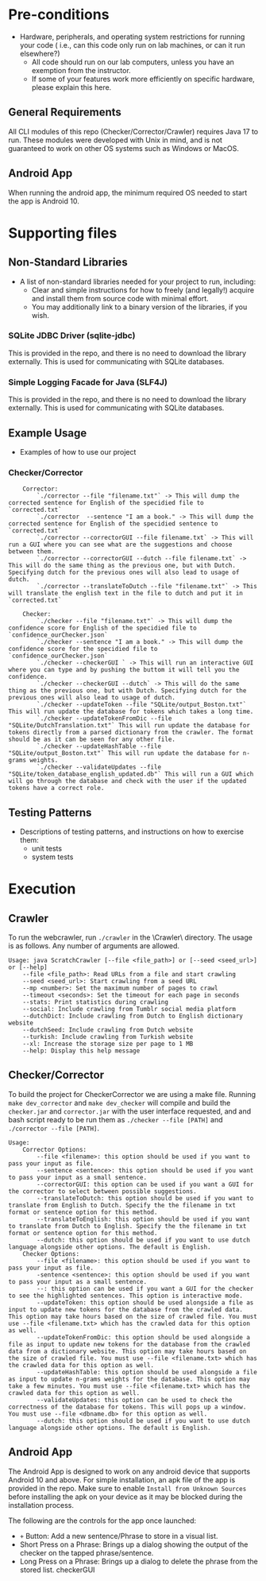 # Pre-conditions
- Hardware, peripherals, and operating system restrictions for running your code ( i.e., can this code only run on lab machines, or can it run elsewhere?)
    - All code should run on our lab computers, unless you have an exemption from the instructor.
    - If some of your features work more efficiently on specific hardware, please explain this here.
## General Requirements
All CLI modules of this repo (Checker/Corrector/Crawler) requires Java 17 to run. These modules were developed with Unix in mind, and is not guaranteed to work on other OS systems such as Windows or MacOS.

## Android App 
When running the android app, the minimum required OS needed to start the app is Android 10.

# Supporting files
## Non-Standard Libraries
- A list of non-standard libraries needed for your project to run, including:
    - Clear and simple instructions for how to freely (and legally!) acquire and install them from source code with minimal effort.
    - You may additionally link to a binary version of the libraries, if you wish.
### SQLite JDBC Driver (sqlite-jdbc)
This is provided in the repo, and there is no need to download the library externally. This is used for communicating with SQLite databases.

### Simple Logging Facade for Java (SLF4J)
This is provided in the repo, and there is no need to download the library externally. This is used for communicating with SQLite databases.

## Example Usage
- Examples of how to use our project
### Checker/Corrector
```
    Corrector:
        `./corrector --file "filename.txt"` -> This will dump the corrected sentence for English of the specidied file to `corrected.txt`
        `./corrector  --sentence "I am a book." -> This will dump the corrected sentence for English of the specidied sentence to `corrected.txt`
        `./corrector --correctorGUI --file filename.txt` -> This will run a GUI where you can see what are the suggestions and choose between them.
        `./corrector --correctorGUI --dutch --file filename.txt` -> This will do the same thing as the previous one, but with Dutch. Specifying dutch for the previous ones will also lead to usage of dutch.
        `./corrector --translateToDutch --file "filename.txt"` -> This will translate the english text in the file to dutch and put it in `corrected.txt`

    Checker:
        `./checker --file "filename.txt"` -> This will dump the confidence score for English of the specidied file to `confidence_ourChecker.json`
        `./checker --sentence "I am a book." -> This will dump the confidence score for the specidied file to `confidence_ourChecker.json`
        `./checker --checkerGUI ` -> This will run an interactive GUI where you can type and by pushing the buttom it will tell you the confidence.
        `./checker --checkerGUI --dutch` -> This will do the same thing as the previous one, but with Dutch. Specifying dutch for the previous ones will also lead to usage of dutch.
        `./checker --updateToken --file "SQLite/output_Boston.txt"` This will run update the database for tokens which takes a long time.
        `./checker --updateTokenFromDic --file "SQLite/DutchTranslation.txt"` This will run update the database for tokens directly from a parsed dictionary from the crawler. The format should be as it can be seen for any other file.
        `./checker --updateHashTable --file "SQLite/output_Boston.txt"` This will run update the database for n-grams weights.
        `./checker --validateUpdates --file "SQLite/token_database_english_updated.db"` This will run a GUI which will go through the database and check with the user if the updated tokens have a correct role.
```
    
## Testing Patterns
- Descriptions of testing patterns, and instructions on how to exercise them:
    - unit tests
    - system tests

# Execution

## Crawler
To run the webcrawler, run `./crawler` in the \Crawler\ directory. The usage is as follows. Any number of arguments are allowed. 
```
Usage: java ScratchCrawler [--file <file_path>] or [--seed <seed_url>] or [--help]
    --file <file_path>: Read URLs from a file and start crawling
    --seed <seed_url>: Start crawling from a seed URL
    --mp <number>: Set the maximum number of pages to crawl
    --timeout <seconds>: Set the timeout for each page in seconds
    --stats: Print statistics during crawling
    --social: Include crawling from Tumblr social media platform
    --dutchDict: Include crawling from Dutch to English dictionary website
    --dutchSeed: Include crawling from Dutch website
    --turkish: Include crawling from Turkish website
    --xl: Increase the storage size per page to 1 MB
    --help: Display this help message
```


## Checker/Corrector
To build the project for CheckerCorrector we are using a make file. Running `make dev_corrector` and `make dev_checker` will compile and build the `checker.jar` and `corrector.jar` with the user interface requested, and and bash script ready to be run them as `./checker --file [PATH]` and `./corrector --file [PATH]`.
```
Usage:
    Corrector Options:
        --file <filename>: this option should be used if you want to pass your input as file.
        --sentence <sentence>: this option should be used if you want to pass your input as a small sentence.
        --correctorGUI: this option can be used if you want a GUI for the corrector to select between possible suggestions.
        --translateToDutch: this option should be used if you want to translate from English to Dutch. Specify the the filename in txt format or sentence option for this method.
        --translateToEnglish: this option should be used if you want to translate from Dutch to English. Specify the the filename in txt format or sentence option for this method.
        --dutch: this option should be used if you want to use dutch language alongside other options. The default is English.
    Checker Options:
        --file <filename>: this option should be used if you want to pass your input as file.
        -sentence <sentence>: this option should be used if you want to pass your input as a small sentence.
        --: this option can be used if you want a GUI for the checker to see the highlighted sentences. This option is interactive mode.
        --updateToken: this option should be used alongside a file as input to update new tokens for the database from the crawled data. This option may take hours based on the size of crawled file. You must use --file <filename.txt> which has the crawled data for this option as well.
        --updateTokenFromDic: this option should be used alongside a file as input to update new tokens for the database from the crawled data from a dictionary website. This option may take hours based on the size of crawled file. You must use --file <filename.txt> which has the crawled data for this option as well.
        --updateHashTable: this option should be used alongside a file as input to update n-grams weights for the database. This option may take a few minutes. You must use --file <filename.txt> which has the crawled data for this option as well.
        --validateUpdates: this option can be used to check the correctness of the database for tokens. This will pops up a window. You must use --file <dbname.db> for this option as well.
        --dutch: this option should be used if you want to use dutch language alongside other options. The default is English.
```

## Android App
The Android App is designed to work on any android device that supports Android 10 and above. For simple installation, an apk file of the app is provided in the repo. Make sure to enable `Install from Unknown Sources` before installing the apk on your device as it may be blocked during the installation process. 

The following are the controls for the app once launched:
- `+` Button: Add a new sentence/Phrase to store in a visual list.
- Short Press on a Phrase: Brings up a dialog showing the output of the checker on the tapped phrase/sentence.
- Long Press on a Phrase: Brings up a dialog to delete the phrase from the stored list.
checkerGUI